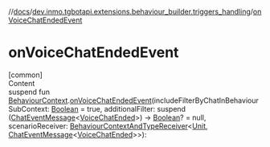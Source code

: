 //[docs](../../index.md)/[dev.inmo.tgbotapi.extensions.behaviour_builder.triggers_handling](index.md)/[onVoiceChatEndedEvent](on-voice-chat-ended-event.md)



# onVoiceChatEndedEvent  
[common]  
Content  
suspend fun [BehaviourContext](../dev.inmo.tgbotapi.extensions.behaviour_builder/-behaviour-context/index.md).[onVoiceChatEndedEvent](on-voice-chat-ended-event.md)(includeFilterByChatInBehaviourSubContext: [Boolean](https://kotlinlang.org/api/latest/jvm/stdlib/kotlin/-boolean/index.html) = true, additionalFilter: suspend ([ChatEventMessage](../dev.inmo.tgbotapi.types.message.abstracts/-chat-event-message/index.md)<[VoiceChatEnded](../dev.inmo.tgbotapi.types.message.ChatEvents.voice/-voice-chat-ended/index.md)>) -> [Boolean](https://kotlinlang.org/api/latest/jvm/stdlib/kotlin/-boolean/index.html)? = null, scenarioReceiver: [BehaviourContextAndTypeReceiver](../dev.inmo.tgbotapi.extensions.behaviour_builder/index.md#%5Bdev.inmo.tgbotapi.extensions.behaviour_builder%2FBehaviourContextAndTypeReceiver%2F%2F%2FPointingToDeclaration%2F%5D%2FClasslikes%2F625018081)<[Unit](https://kotlinlang.org/api/latest/jvm/stdlib/kotlin/-unit/index.html), [ChatEventMessage](../dev.inmo.tgbotapi.types.message.abstracts/-chat-event-message/index.md)<[VoiceChatEnded](../dev.inmo.tgbotapi.types.message.ChatEvents.voice/-voice-chat-ended/index.md)>>):   



